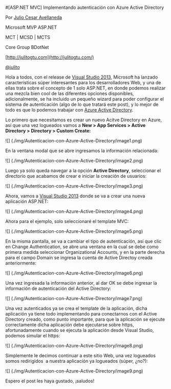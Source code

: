 <properties
	pageTitle="[ASP.NET MVC] Implementando autenticación con Azure Active Directory"
	description="Implementando autenticación con Azure Active Directory"
	services="web-dev"
	documentationCenter=""
	authors="andygonusa"
	manager=""
	editor="andygonusa"/>

<tags
	ms.service="web-dev"
	ms.workload="identity"
	ms.tgt_pltfrm="na"
	ms.devlang="na"
	ms.topic="how-to-article"
	ms.date="05/16/2016"
	ms.author="andygonusa"/>



#[ASP.NET MVC] Implementando autenticación con Azure Active Directory


Por [Julio Cesar
Avellaneda](http://mvp.microsoft.com/en-us/MVP/Julio%20Cesar%20Avellaneda-4038198)

Microsoft MVP ASP.NET

MCT | MCSD | MCTS

Core Group BDotNet

[http://julitogtu.com](http://julitogtu.com/)

[@julito](https://twitter.com/julitogtu)

Hola a todos, con el release de [Visual Studio
2013](http://www.microsoft.com/visualstudio/esn/downloads), Microsoft ha
lanzado características súper interesantes para los desarrolladores Web,
y una de ellas trata sobre el concepto de 1 solo ASP.NET, en donde
podemos realizar una mezcla bien cool de las diferentes opciones
disponibles, adicionalmente, se ha incluido un pequeño wizard para poder
configurar el sistema de autenticación (algo de lo que tratará este
post), y lo mejor de todo es que lo podemos trabajar con [Azure Active
Directory](http://www.windowsazure.com/en-us/services/active-directory/).

Lo primero que necesitamos es crear un nuevo Acitve Directory en Azure,
así que una vez logueados vamos a **New &gt; App Services &gt; Active
Directory &gt; Directory &gt; Custom Create:**

![] (./img/Autenticacion-con-Azure-Active-Directory/image1.png)

En la ventana modal que se abre ingresamos la información relacionada:

![] (./img/Autenticacion-con-Azure-Active-Directory/image2.png)

Luego ya solo queda navegar a la opción **Active Directory**,
seleccionar el directorio que acabamos de crear e iniciar la creación de
usuarios:

![] (./img/Autenticacion-con-Azure-Active-Directory/image3.png)

Ahora, vamos a [Visual Studio
2013](http://www.microsoft.com/visualstudio/esn/downloads) donde se va a
crear una nueva aplicación ASP.NET:

![] (./img/Autenticacion-con-Azure-Active-Directory/image4.png)

Ahora para el ejemplo, solo seleccionaré el template MVC:

![] (./img/Autenticacion-con-Azure-Active-Directory/image5.png)

En la misma pantalla, se va a cambiar el tipo de autenticación, así que
clic en Change Authentication, se abre una ventana en la cual se debe
como primera medida seleccionar Organizational Accounts, y en la parte
derecha para el campo Domain se ingresa la cuenta de Active Directoy
creada anteriormente:

![] (./img/Autenticacion-con-Azure-Active-Directory/image6.png)

Una vez ingresada la información anterior, al dar OK se debe ingresar la
información de autenticación del Active Directory:

![] (./img/Autenticacion-con-Azure-Active-Directory/image7.png)

Una vez autenticados ya se crea el template de la aplicación, dicha
aplicación ya tiene todo implementando para conectarnos con el Active
Directory creado, como punto importante, para que la aplicación se
ejecute correctamente dicha aplicación debe ejecutarse sobre https,
afortunadamente cuando se ejecuta la aplicación desde Visual Studio,
podemos simular el https:

![] (./img/Autenticacion-con-Azure-Active-Directory/image8.png)

Simplemente le decimos continuar a este sitio Web, una vez logueados
somos redirigidos  a nuestra aplicación ya logueados (súper, ¿no?):

![] (./img/Autenticacion-con-Azure-Active-Directory/image9.png)

Espero el post les haya gustado, ¡saludos!
